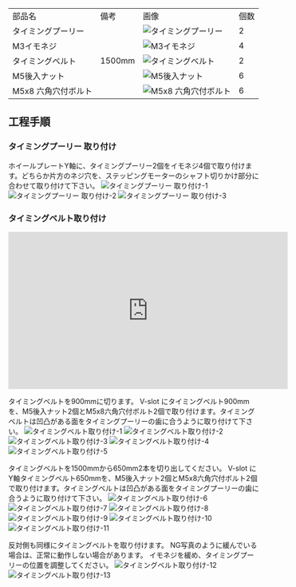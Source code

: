 <table class="packing-list">
    <tbody>
        <tr>
            <td>部品名</td>
            <td>備考</td>
            <td class="packing-img">画像</td>
            <td>個数</td>
        </tr>
        <tr>
            <td>タイミングプーリー</td>
            <td></td>
            <td><img src="./images/packing/044.jpg" alt="タイミングプーリー"></td>
            <td>2</td>
        </tr>
        <tr>
            <td>M3イモネジ</td>
            <td></td>
            <td><img src="./images/packing/134.jpg" alt="M3イモネジ"></td>
            <td>4</td>
        </tr>
        <tr>
            <td>タイミングベルト</td>
            <td>1500mm</td>
            <td><img src="./images/packing/045.jpg" alt="タイミングベルト"></td>
            <td>2</td>
        </tr>
        <tr>
            <td>M5後入ナット</td>
            <td></td>
            <td><img src="./images/packing/091.jpg" alt="M5後入ナット"></td>
            <td>6</td>
        </tr>
        <tr>
            <td>M5x8 六角穴付ボルト</td>
            <td></td>
            <td><img src="./images/packing/031.jpg" alt="M5x8 六角穴付ボルト"></td>
            <td>6</td>
        </tr>
    </tbody>
</table>

## 工程手順

### タイミングプーリー 取り付け
ホイールプレートY軸に、タイミングプーリー2個をイモネジ4個で取り付けます。どちらか片方のネジ穴を、ステッピングモーターのシャフト切りかけ部分に合わせて取り付けて下さい。
<img src="./images/14/001.jpg" alt="タイミングプーリー 取り付け-1">
<img src="./images/14/002.jpg" alt="タイミングプーリー 取り付け-2">
<img src="./images/14/003.jpg" alt="タイミングプーリー 取り付け-3">

### タイミングベルト取り付け
<div class="iframe-content">
    <iframe width="560" height="315" src="https://www.youtube.com/embed/O227nCrA0uE" frameborder="0" allow="accelerometer; autoplay; encrypted-media; gyroscope; picture-in-picture" allowfullscreen></iframe>
</div>

タイミングベルトを900mmに切ります。
V-slot にタイミングベルト900mmを、M5後入ナット2個とM5x8六角穴付ボルト2個で取り付けます。タイミングベルトは凹凸がある面をタイミングプーリーの歯に合うように取り付けて下さい。
<img src="./images/14/004.jpg" alt="タイミングベルト取り付け-1">
<img src="./images/14/005.jpg" alt="タイミングベルト取り付け-2">
<img src="./images/14/006.jpg" alt="タイミングベルト取り付け-3">
<img src="./images/14/007.jpg" alt="タイミングベルト取り付け-4">
<img src="./images/14/008.jpg" alt="タイミングベルト取り付け-5">

タイミングベルトを1500mmから650mm2本を切り出してください。
V-slot にY軸タイミングベルト650mmを、M5後入ナット2個とM5x8六角穴付ボルト2個で取り付けます。タイミングベルトは凹凸がある面をタイミングプーリーの歯に合うように取り付けて下さい。
<img src="./images/14/009.jpg" alt="タイミングベルト取り付け-6">
<img src="./images/14/010.jpg" alt="タイミングベルト取り付け-7">
<img src="./images/14/011.jpg" alt="タイミングベルト取り付け-8">
<img src="./images/14/012.jpg" alt="タイミングベルト取り付け-9">
<img src="./images/14/013.jpg" alt="タイミングベルト取り付け-10">
<img src="./images/14/014.jpg" alt="タイミングベルト取り付け-11">

反対側も同様にタイミングベルトを取り付けます。
NG写真のように緩んでいる場合は、正常に動作しない場合があります。
イモネジを緩め、タイミングプーリーの位置を調整してください。
<img src="./images/14/015.jpg" alt="タイミングベルト取り付け-12">
<img src="./images/14/016.jpg" alt="タイミングベルト取り付け-13">
